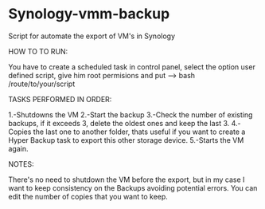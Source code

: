 # Synology-vmm-backup
Script for automate the export of VM's in Synology

HOW TO TO RUN:

You have to create a scheduled task in control panel, select the option user defined script, give him root permisions and put --> bash /route/to/your/script

TASKS PERFORMED IN ORDER:

1.-Shutdowns the VM 
2.-Start the backup
3.-Check the number of existing backups, if it exceeds 3, delete the oldest ones and keep the last 3.
4.-Copies the last one to another folder, thats useful if you want to create a Hyper Backup task to export this other storage device.
5.-Starts the VM again.


NOTES:

There's no need to shutdown the VM before the export, but in my case I want to keep consistency on the Backups avoiding potential errors.
You can edit the number of copies that you want to keep.

